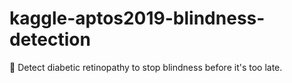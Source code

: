 # kaggle-aptos2019-blindness-detection
:pizza: Detect diabetic retinopathy to stop blindness before it's too late.

